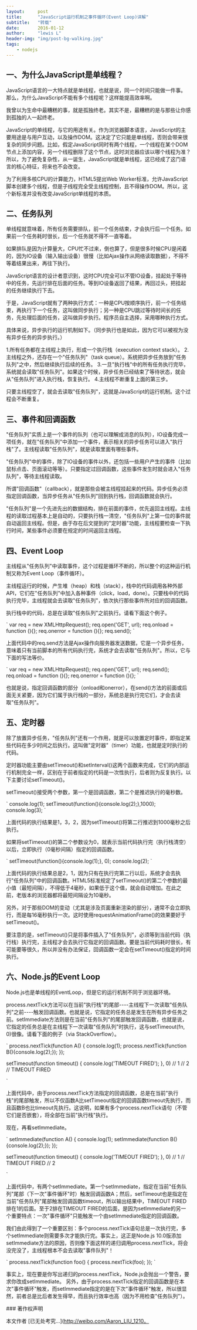 ```yaml
---
layout:     post
title:      "JavaScript运行机制之事件循环(Event Loop)详解"
subtitle:   "转载"
date:       2016-01-12
author:     "lewis L"
header-img: "img/post-bg-walking.jpg"
tags:
    - nodejs
---
```

<h2>
一、为什么JavaScript是单线程？
</h2>
<p>JavaScript语言的一大特点就是单线程，也就是说，同一个时间只能做一件事。那么，为什么JavaScript不能有多个线程呢？这样能提高效率啊。
</p>
<p>我曾以为生命中最糟糕的事，就是孤独终老。其实不是，最糟糕的是与那些让你感到孤独的人一起终老。
</p>
<p>JavaScript的单线程，与它的用途有关。作为浏览器脚本语言，JavaScript的主要用途是与用户互动，以及操作DOM。这决定了它只能是单线程，否则会带来很复杂的同步问题。比如，假定JavaScript同时有两个线程，一个线程在某个DOM节点上添加内容，另一个线程删除了这个节点，这时浏览器应该以哪个线程为准？
 所以，为了避免复杂性，从一诞生，JavaScript就是单线程，这已经成了这门语言的核心特征，将来也不会改变。
</p>
<p>为了利用多核CPU的计算能力，HTML5提出Web Worker标准，允许JavaScript脚本创建多个线程，但是子线程完全受主线程控制，且不得操作DOM。所以，这个新标准并没有改变JavaScript单线程的本质。
</p>
<h2>
二、任务队列
</h2>
<p>单线程就意味着，所有任务需要排队，前一个任务结束，才会执行后一个任务。如果前一个任务耗时很长，后一个任务就不得不一直等着。
</p>
<p>如果排队是因为计算量大，CPU忙不过来，倒也算了，但是很多时候CPU是闲着的，因为IO设备（输入输出设备）很慢（比如Ajax操作从网络读取数据），不得不等着结果出来，再往下执行。
</p>
<p>JavaScript语言的设计者意识到，这时CPU完全可以不管IO设备，挂起处于等待中的任务，先运行排在后面的任务。等到IO设备返回了结果，再回过头，把挂起的任务继续执行下去。
</p>
<p>于是，JavaScript就有了两种执行方式：一种是CPU按顺序执行，前一个任务结束，再执行下一个任务，这叫做同步执行；另一种是CPU跳过等待时间长的任务，先处理后面的任务，这叫做异步执行。程序员自主选择，采用哪种执行方式。
</p>
<p>具体来说，异步执行的运行机制如下。（同步执行也是如此，因为它可以被视为没有异步任务的异步执行。）
</p>
1.所有任务都在主线程上执行，形成一个执行栈（execution context stack）。
2.主线程之外，还存在一个"任务队列"（task queue）。系统把异步任务放到"任务队列"之中，然后继续执行后续的任务。
3.一旦"执行栈"中的所有任务执行完毕，系统就会读取"任务队列"。如果这个时候，异步任务已经结束了等待状态，就会从"任务队列"进入执行栈，恢复执行。
4.主线程不断重复上面的第三步。
<p>只要主线程空了，就会去读取"任务队列"，这就是JavaScript的运行机制。这个过程会不断重复。
</p>
<h2>
三、事件和回调函数
</h2>
<p>"任务队列"实质上是一个事件的队列（也可以理解成消息的队列），IO设备完成一项任务，就在"任务队列"中添加一个事件，表示相关的异步任务可以进入"执行栈"了。主线程读取"任务队列"，就是读取里面有哪些事件。
</p>
<p>"任务队列"中的事件，除了IO设备的事件以外，还包括一些用户产生的事件（比如鼠标点击、页面滚动等等）。只要指定过回调函数，这些事件发生时就会进入"任务队列"，等待主线程读取。
</p>
<p>所谓"回调函数"（callback），就是那些会被主线程挂起来的代码。异步任务必须指定回调函数，当异步任务从"任务队列"回到执行栈，回调函数就会执行。
</p>
<p>"任务队列"是一个先进先出的数据结构，排在前面的事件，优先返回主线程。主线程的读取过程基本上是自动的，只要执行栈一清空，"任务队列"上第一位的事件就自动返回主线程。但是，由于存在后文提到的"定时器"功能，主线程要检查一下执行时间，某些事件必须要在规定的时间返回主线程。
</p>
<h2>
四、Event Loop
</h2>
<p>
主线程从"任务队列"中读取事件，这个过程是循环不断的，所以整个的这种运行机制又称为Event Loop（事件循环）。
</p>
<p>
主线程运行的时候，产生堆（heap）和栈（stack），栈中的代码调用各种外部API，它们在"任务队列"中加入各种事件（click，load，done）。只要栈中的代码执行完毕，主线程就会去读取"任务队列"，依次执行那些事件所对应的回调函数。
</p>
<p>执行栈中的代码，总是在读取"任务队列"之前执行。请看下面这个例子。</p>
`
var req = new XMLHttpRequest();
     req.open('GET', url);    
     req.onload = function (){};    
     req.onerror = function (){};    
     req.send();
`
<p>上面代码中的req.send方法是Ajax操作向服务器发送数据，它是一个异步任务，意味着只有当前脚本的所有代码执行完，系统才会去读取"任务队列"。所以，它与下面的写法等价。</p>
`
var req = new XMLHttpRequest();
     req.open('GET', url);
     req.send();
     req.onload = function (){};    
     req.onerror = function (){};
`
<p>也就是说，指定回调函数的部分（onload和onerror），在send()方法的前面或后面无关紧要，因为它们属于执行栈的一部分，系统总是执行完它们，才会去读取"任务队列"。</p>
<h2>
五、定时器
</h2>
<p>除了放置异步任务，"任务队列"还有一个作用，就是可以放置定时事件，即指定某些代码在多少时间之后执行。这叫做"定时器"（timer）功能，也就是定时执行的代码。</p>
<p>定时器功能主要由setTimeout()和setInterval()这两个函数来完成，它们的内部运行机制完全一样，区别在于前者指定的代码是一次性执行，后者则为反复执行。以下主要讨论setTimeout()。</p>
<p>setTimeout()接受两个参数，第一个是回调函数，第二个是推迟执行的毫秒数。</p>
`
console.log(1);
setTimeout(function(){console.log(2);},1000);
console.log(3);
`
<p>上面代码的执行结果是1，3，2，因为setTimeout()将第二行推迟到1000毫秒之后执行。</p>
<p>如果将setTimeout()的第二个参数设为0，就表示当前代码执行完（执行栈清空）以后，立即执行（0毫秒间隔）指定的回调函数。</p>
`
setTimeout(function(){console.log(1);}, 0);
console.log(2);
`
<p>上面代码的执行结果总是2，1，因为只有在执行完第二行以后，系统才会去执行"任务队列"中的回调函数。HTML5标准规定了setTimeout()的第二个参数的最小值（最短间隔），不得低于4毫秒，如果低于这个值，就会自动增加。在此之前，老版本的浏览器都将最短间隔设为10毫秒。</p>
<p>另外，对于那些DOM的变动（尤其是涉及页面重新渲染的部分），通常不会立即执行，而是每16毫秒执行一次。这时使用requestAnimationFrame()的效果要好于setTimeout()。</p>
<p>要注意的是，setTimeout()只是将事件插入了"任务队列"，必须等到当前代码（执行栈）执行完，主线程才会去执行它指定的回调函数。要是当前代码耗时很长，有可能要等很久，所以并没有办法保证，回调函数一定会在setTimeout()指定的时间执行。</p>
<h2>六、Node.js的Event Loop</h2>
<p>Node.js也是单线程的EventLoop，但是它的运行机制不同于浏览器环境。</p>
<p>process.nextTick方法可以在当前"执行栈"的尾部----主线程下一次读取"任务队列"之前----触发回调函数。也就是说，它指定的任务总是发生在所有异步任务之前。setImmediate方法则是在当前"任务队列"的尾部触发回调函数，也就是说，它指定的任务总是在主线程下一次读取"任务队列"时执行，这与setTimeout(fn, 0)很像。请看下面的例子（via StackOverflow）。</p>
`
process.nextTick(function A() {
   console.log(1);
   process.nextTick(function B(){console.log(2);});
});

setTimeout(function timeout() {
   console.log('TIMEOUT FIRED');
}, 0)
// 1
// 2
// TIMEOUT FIRED

`
<p>上面代码中，由于process.nextTick方法指定的回调函数，总是在当前"执行栈"的尾部触发，所以不仅函数A比setTimeout指定的回调函数timeout先执行，而且函数B也比timeout先执行。这说明，如果有多个process.nextTick语句（不管它们是否嵌套），将全部在当前"执行栈"执行。</p>
<p>现在，再看setImmediate。</p>
`
setImmediate(function A() {
   console.log(1);
   setImmediate(function B(){console.log(2);});
 });

setTimeout(function timeout() {
   console.log('TIMEOUT FIRED');
 }, 0)
 // 1
 // TIMEOUT FIRED
 // 2

`
<p>上面代码中，有两个setImmediate。第一个setImmediate，指定在当前"任务队列"尾部（下一次"事件循环"时）触发回调函数A；然后，setTimeout也是指定在当前"任务队列"尾部触发回调函数timeout，所以输出结果中，TIMEOUT FIRED排在1的后面。至于2排在TIMEOUT FIRED的后面，是因为setImmediate的另一个重要特点：一次"事件循环"只能触发一个由setImmediate指定的回调函数。</p>
<p>我们由此得到了一个重要区别：多个process.nextTick语句总是一次执行完，多个setImmediate则需要多次才能执行完。事实上，这正是Node.js 10.0版添加setImmediate方法的原因，否则像下面这样的递归调用process.nextTick，将会没完没了，主线程根本不会去读取"事件队列"！</p>
`
process.nextTick(function foo() {
   process.nextTick(foo);
 });
`
<p>事实上，现在要是你写出递归的process.nextTick，Node.js会抛出一个警告，要求你改成setImmediate。
另外，由于process.nextTick指定的回调函数是在本次"事件循环"触发，而setImmediate指定的是在下次"事件循环"触发，所以很显然，前者总是比后者发生得早，而且执行效率也高（因为不用检查"任务队列"）。</p>
<p></p>
<p></p>
<p></p>
<p></p>
### 著作权声明

本文作者 [已无处考究...](http://weibo.com/Aaron_LIU_1210。